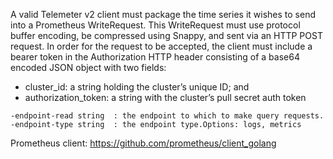 A valid Telemeter v2 client must package the time series it wishes to send into a Prometheus WriteRequest.
This WriteRequest must use protocol buffer encoding, be compressed using Snappy, and sent via an HTTP POST request.
In order for the request to be accepted, the client must include a bearer token in the Authorization HTTP header consisting of a base64 encoded JSON object with two fields:
* cluster_id: a string holding the cluster’s unique ID; and
* authorization_token: a string with the cluster’s pull secret auth token

```
-endpoint-read string  : the endpoint to which to make query requests.
-endpoint-type string  : the endpoint type.Options: logs, metrics
```

Prometheus client: https://github.com/prometheus/client_golang

